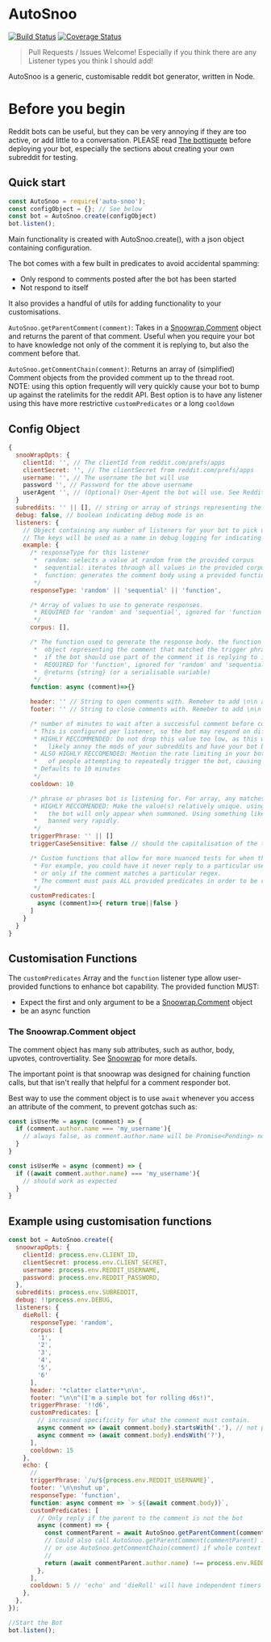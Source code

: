 # AutoSnoo

[![Build Status](https://travis-ci.org/jetbooster/auto-snoo.svg?branch=master)](https://travis-ci.org/jetbooster/auto-snoo) [![Coverage Status](https://coveralls.io/repos/github/jetbooster/auto-snoo/badge.svg?branch=issue/AS-3-add-tests)](https://coveralls.io/github/jetbooster/auto-snoo)

>Pull Requests / Issues Welcome! Especially if you think there are any Listener types you think I should add!

AutoSnoo is a generic, customisable reddit bot generator, written in Node.

# Before you begin
Reddit bots can be useful, but they can be very annoying if they are too active, or add little to a conversation. PLEASE read [The bottiquete](https://reddit.com/r/redditdev/comments/98vj9e/please_be_a_good_bot_citizen_of_reddit/) before deploying your bot, especially the sections about creating your own subreddit for testing.

## Quick start
```javascript
const AutoSnoo = require('auto-snoo');
const configObject = {}; // See below
const bot = AutoSnoo.create(configObject)
bot.listen();

```

Main functionality is created with AutoSnoo.create(), with a json object containing configuration.

The bot comes with a few built in predicates to avoid accidental spamming:
  * Only respond to comments posted after the bot has been started
  * Not respond to itself

It also provides a handful of utils for adding functionality to your customisations.

`AutoSnoo.getParentComment(comment)`: Takes in a [Snoowrap.Comment](https://github.com/not-an-aardvark/snoowrap) object and returns the parent of that comment. Useful when you require your bot to have knowledge not only of the comment it is replying to, but also the comment before that.

`AutoSnoo.getCommentChain(comment)`: Returns an array of (simplified) Comment objects from the provided comment up to the thread root.  
NOTE: using this option frequently will very quickly cause your bot to bump up against the ratelimits for the reddit API. Best option is to have any listener using this have more restrictive `customPredicates` or a long `cooldown`

## Config Object
```javascript
{
  snooWrapOpts: {
    clientId: '', // The clientId from reddit.com/prefs/apps
    clientSecret: '', // The clientSecret from reddit.com/prefs/apps
    username: '', // The username the bot will use
    password '', // Password for the above username 
    userAgent '', // (Optional) User-Agent the bot will use. See Reddit API rules for examples: https://github.com/reddit-archive/reddit/wiki/api#rules
  }
  subreddits: '' || [], // string or array of strings representing the subreddits the bot will listen on
  debug: false, // boolean indicating debug mode is on
  listeners: {
    // Object containing any number of listeners for your bot to pick up on
    // The keys will be used as a name in debug logging for indicating which listener triggered.
    example: {
      /* responseType for this listener
       *  random: selects a value at random from the provided corpus
       *  sequential: iterates through all values in the provided corpus in order
       *  function: generates the comment body using a provided function. See #functions
       */
      responseType: 'random' || 'sequential' || 'function',

      /* Array of values to use to generate responses. 
       * REQUIRED for 'random' and 'sequential', ignored for 'function'
       */
      corpus: [], 

      /* The function used to generate the response body. the function will be called with a snoowrap.Comment
       *  object representing the comment that matched the trigger phrase and all custom predicates. Useful
       *  if the bot should use part of the comment it is replying to in it's reponse.
       *  REQUIRED for 'function', ignored for 'random' and 'sequential'
       *  @returns {string} (or a serialisable variable) 
       */
      function: async (comment)=>{} 

      header: '' // String to open comments with. Remeber to add \n\n at the end if you want your generated content on a new line
      footer: '' // String to close comments with. Remeber to add \n\n at the start if you want your generated content seperate from the footer

      /* number of minutes to wait after a successful comment before commenting again.
       * This is configured per listener, so the bot may respond on different triggers within this time
       * HIGHLY RECCOMMENDED: Do not drop this value too low, as this will 
       *   likely annoy the mods of your subreddits and have your bot banned.
       * ALSO HIGHLY RECCOMENDED: Mention the rate limiting in your bot footer, this will reduce the amount
       *   of people attempting to repeatedly trigger the bot, causing spam
       * Defaults to 10 minutes
       */
      cooldown: 10 

      /* phrase or phrases bot is listening for. For array, any matches is considered a match.
       * HIGHLY RECCOMENDED: Make the value(s) relatively unique. using /u/{botName} is a good option, then
       *   the bot will only appear when summoned. Using something like 'the' is a great way to get your bot 
       *   banned very rapidly.
       */
      triggerPhrase: '' || [] 
      triggerCaseSensitive: false // should the capitalisation of the trigger word match? defaults to false

      /* Custom functions that allow for more nuanced tests for when the bot should reply
       * For example, you could have it never reply to a particular user, only between certain hours,
       * or only if the comment matches a particular regex.
       * The comment must pass ALL provided predicates in order to be responded to.
       */
      customPredicates:[
        async (comment)=>{ return true||false }
      ]
    }
  }
}

```


## Customisation Functions
The `customPredicates` Array and the `function` listener type allow user-provided functions to enhance bot capability.
The provided function MUST:
 * Expect the first and only argument to be a [Snoowrap.Comment](https://github.com/not-an-aardvark/snoowrap) object
 * be an async function

### The Snoowrap.Comment object
The comment object has many sub attributes, such as author, body, upvotes, controvertiality. See [Snoowrap](https://github.com/not-an-aardvark/snoowrap) for more details. 

The important point is that snoowrap was designed for chaining function calls, but that isn't really that helpful for a comment responder bot.

Best way to use the comment object is to use `await` whenever you access an attribute of the comment, to prevent gotchas such as:
```javascript
const isUserMe = async (comment) => {
  if (comment.author.name === 'my_username'){
    // always false, as comment.author.name will be Promise<Pending> not yet a value
  }
}

const isUserMe = async (comment) => {
  if ((await comment.author.name) === 'my_username'){
    // should work as expected
  }
}

```

## Example using customisation functions
```javascript
const bot = AutoSnoo.create({
  snoowrapOpts: {
    clientId: process.env.CLIENT_ID,
    clientSecret: process.env.CLIENT_SECRET,
    username: process.env.REDDIT_USERNAME,
    password: process.env.REDDIT_PASSWORD,
  },
  subreddits: process.env.SUBREDDIT,
  debug: !!process.env.DEBUG,
  listeners: {
    dieRoll: {
      responseType: 'random',
      corpus: [
        '1',
        '2',
        '3',
        '4',
        '5',
        '6'
      ],
      header: '*clatter clatter*\n\n',
      footer: "\n\n^(I'm a simple bot for rolling d6s!)",
      triggerPhrase: '!!d6',
      customPredicates: [
        // increased specificity for what the comment must contain.
        async comment => (await comment.body).startsWith('.'), // not particularly useful, just example of syntax
        async comment => (await comment.body).endsWith('?'),
      ],
      cooldown: 15
    },
    echo: {
      // 
      triggerPhrase: `/u/${process.env.REDDIT_USERNAME}`,
      footer: '\n\nshut up',
      responseType: 'function',
      function: async comment => `> ${(await comment.body)}`,
      customPredicates: [
        // Only reply if the parent to the comment is not the bot
        async (comment) => {
          const commentParent = await AutoSnoo.getParentComment(comment); // use parentComment util
          // Could also call AutoSnoo.getParentComment(commentParent) if more context is needed,
          // or use AutoSnoo.getCommentChain(comment) if whole context is required
          // 
          return (await commentParent.author.name) !== process.env.REDDIT_USERNAME;
        },
      ],
      cooldown: 5 // 'echo' and 'dieRoll' will have independent timers
    },
  },
});

//Start the Bot
bot.listen();
```
